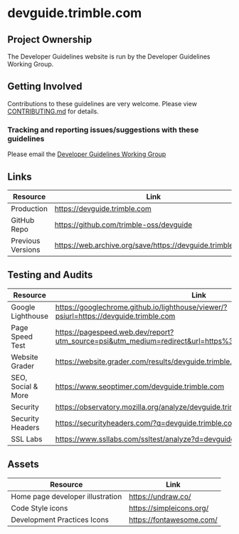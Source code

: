 # devguide.trimble.com

## Project Ownership

The Developer Guidelines website is run by the Developer Guidelines Working Group.

## Getting Involved

Contributions to these guidelines are very welcome. Please view [CONTRIBUTING.md](CONTRIBUTING.md) for details.

### Tracking and reporting issues/suggestions with these guidelines

Please email the [Developer Guidelines Working Group](mailto:devguide-ug@trimble.com)

## Links

| Resource          | Link                                                       |
| ----------------- | ---------------------------------------------------------- |
| Production        | https://devguide.trimble.com                               |
| GitHub Repo       | https://github.com/trimble-oss/devguide                    |
| Previous Versions | https://web.archive.org/save/https://devguide.trimble.com/ |

## Testing and Audits

| Resource           | Link                                                                                                       |
| ------------------ | ---------------------------------------------------------------------------------------------------------- |
| Google Lighthouse  | https://googlechrome.github.io/lighthouse/viewer/?psiurl=https://devguide.trimble.com                      |
| Page Speed Test    | https://pagespeed.web.dev/report?utm_source=psi&utm_medium=redirect&url=https%3A%2F%2Fdevguide.trimble.com |
| Website Grader     | https://website.grader.com/results/devguide.trimble.com                                                    |
| SEO, Social & More | https://www.seoptimer.com/devguide.trimble.com                                                             |
| Security           | https://observatory.mozilla.org/analyze/devguide.trimble.com                                               |
| Security Headers   | https://securityheaders.com/?q=devguide.trimble.com&followRedirects=on                                     |
| SSL Labs           | https://www.ssllabs.com/ssltest/analyze?d=devguide.trimble.com                                             |

## Assets

| Resource                         | Link                     |
| -------------------------------- | ------------------------ |
| Home page developer illustration | https://undraw.co/       |
| Code Style icons                 | https://simpleicons.org/ |
| Development Practices Icons      | https://fontawesome.com/ |
